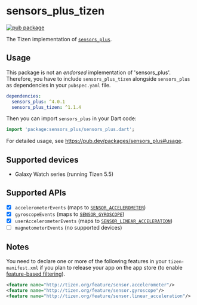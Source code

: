# sensors_plus_tizen

[![pub package](https://img.shields.io/pub/v/sensors_plus_tizen.svg)](https://pub.dev/packages/sensors_plus_tizen)

The Tizen implementation of [`sensors_plus`](https://pub.dev/packages/sensors_plus).

## Usage

This package is not an _endorsed_ implementation of 'sensors_plus'. Therefore, you have to include `sensors_plus_tizen` alongside `sensors_plus` as dependencies in your `pubspec.yaml` file.

```yaml
dependencies:
  sensors_plus: ^4.0.1
  sensors_plus_tizen: ^1.1.4
```

Then you can import `sensors_plus` in your Dart code:

```dart
import 'package:sensors_plus/sensors_plus.dart';
```

For detailed usage, see https://pub.dev/packages/sensors_plus#usage.

## Supported devices

- Galaxy Watch series (running Tizen 5.5)

## Supported APIs

- [x] `accelerometerEvents` (maps to [`SENSOR_ACCELEROMETER`](https://docs.tizen.org/application/native/guides/location-sensors/device-sensors/#accelerometer))
- [x] `gyroscopeEvents` (maps to [`SENSOR_GYROSCOPE`](https://docs.tizen.org/application/native/guides/location-sensors/device-sensors/#gyroscope))
- [x] `userAccelerometerEvents` (maps to [`SENSOR_LINEAR_ACCELERATION`](https://docs.tizen.org/application/native/guides/location-sensors/device-sensors/#linear-acceleration-sensor))
- [ ] `magnetometerEvents` (no supported devices)

## Notes

You need to declare one or more of the following features in your `tizen-manifest.xml` if you plan to release your app on the app store (to enable [feature-based filtering](https://docs.tizen.org/application/native/tutorials/details/app-filtering)).

```xml
<feature name="http://tizen.org/feature/sensor.accelerometer"/>
<feature name="http://tizen.org/feature/sensor.gyroscope"/>
<feature name="http://tizen.org/feature/sensor.linear_acceleration"/>
```
